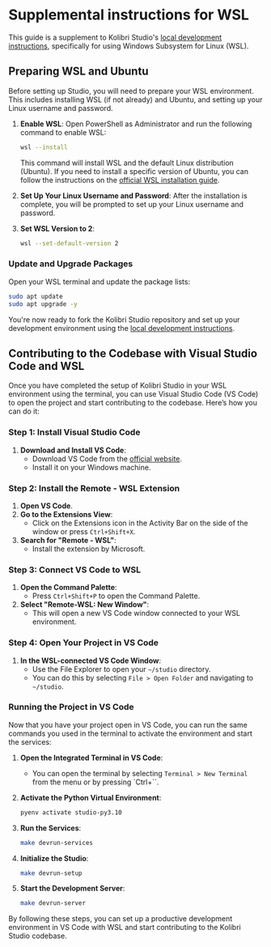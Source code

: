 # Supplemental instructions for WSL

This guide is a supplement to Kolibri Studio's [local development instructions](./local_dev.md), specifically for using Windows Subsystem for Linux (WSL).

## Preparing WSL and Ubuntu
Before setting up Studio, you will need to prepare your WSL environment. This includes installing WSL (if not already) and Ubuntu, and setting up your Linux username and password.

1. **Enable WSL**: Open PowerShell as Administrator and run the following command to enable WSL:

   ```sh
   wsl --install
   ```

   This command will install WSL and the default Linux distribution (Ubuntu). If you need to install a specific version of Ubuntu, you can follow the instructions on the [official WSL installation guide](https://docs.microsoft.com/en-us/windows/wsl/install).

2. **Set Up Your Linux Username and Password**: After the installation is complete, you will be prompted to set up your Linux username and password.

3. **Set WSL Version to 2**:

   ```sh
   wsl --set-default-version 2
   ```

### Update and Upgrade Packages

Open your WSL terminal and update the package lists:

```sh
sudo apt update
sudo apt upgrade -y
```

You're now ready to fork the Kolibri Studio repository and set up your development environment using the [local development instructions](./local_dev.md).

## Contributing to the Codebase with Visual Studio Code and WSL

Once you have completed the setup of Kolibri Studio in your WSL environment using the terminal, you can use Visual Studio Code (VS Code) to open the project and start contributing to the codebase. Here’s how you can do it:

### Step 1: Install Visual Studio Code

1. **Download and Install VS Code**:
   * Download VS Code from the [official website](https://code.visualstudio.com/).
   * Install it on your Windows machine.

### Step 2: Install the Remote - WSL Extension

1. **Open VS Code**.
2. **Go to the Extensions View**:
   * Click on the Extensions icon in the Activity Bar on the side of the window or press `Ctrl+Shift+X`.
3. **Search for "Remote - WSL"**:
   * Install the extension by Microsoft.

### Step 3: Connect VS Code to WSL

1. **Open the Command Palette**:
   * Press `Ctrl+Shift+P` to open the Command Palette.
2. **Select "Remote-WSL: New Window"**:
   * This will open a new VS Code window connected to your WSL environment.

### Step 4: Open Your Project in VS Code

1. **In the WSL-connected VS Code Window**:
   * Use the File Explorer to open your `~/studio` directory.
   * You can do this by selecting `File > Open Folder` and navigating to `~/studio`.

### Running the Project in VS Code

Now that you have your project open in VS Code, you can run the same commands you used in the terminal to activate the environment and start the services:

1. **Open the Integrated Terminal in VS Code**:
   * You can open the terminal by selecting `Terminal > New Terminal` from the menu or by pressing \`Ctrl+\`\`.
2. **Activate the Python Virtual Environment**:

   ```sh
   pyenv activate studio-py3.10
   ```
3. **Run the Services**:

   ```sh
   make devrun-services
   ```
4. **Initialize the Studio**:

   ```sh
   make devrun-setup
   ```
5. **Start the Development Server**:

   ```sh
   make devrun-server
   ```

By following these steps, you can set up a productive development environment in VS Code with WSL and start contributing to the Kolibri Studio codebase.
